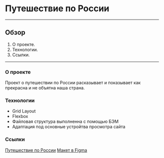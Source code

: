 # Путешествие по России

---

## Обзор
1. О проекте.
2. Технологии.
3. Ссылки.

---

### О проекте
Проект о путешествии по России расказывает и показывает как прекрасна и не объятна наша страна.

### Технологии
* Grid Layout
* Flexbox
* Файловая структура выполненна с помощью БЭМ
* Адаптация под основные устройтва просмотра сайта

### Ссылки
[Путешествие по России](https://petrmasol04.github.io/russian-travel/)
[Макет в Figma](https://www.figma.com/file/5S2WSbEFL6awjVWJ0NWL8Q/Sprint-3_-Russia-_-desktop-%2B-mobile?node-id=28503%3A0)